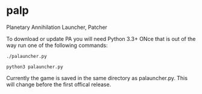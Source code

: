 # palp
Planetary Annihilation Launcher, Patcher

To download or update PA you will need Python 3.3+
ONce that is out of the way run one of the following commands:
```
./palauncher.py
```
```
python3 palauncher.py
```

Currently the game is saved in the same directory as palauncher.py. This will change before the first offical release.
